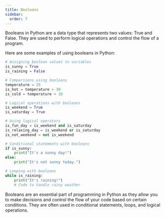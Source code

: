 ```yaml
---
title: Booleans
sidebar:
  order: 7
---
```

Booleans in Python are a data type that represents two values: True and False. They are used to perform logical operations and control the flow of a program.

Here are some examples of using booleans in Python:

```python
# Assigning boolean values to variables
is_sunny = True
is_raining = False

# Comparisons using booleans
temperature = 25
is_hot = temperature > 30
is_cold = temperature < 10

# Logical operations with booleans
is_weekend = True
is_saturday = True

# Using logical operators
is_fun_day = is_weekend and is_saturday
is_relaxing_day = is_weekend or is_saturday
is_not_weekend = not is_weekend

# Conditional statements with booleans
if is_sunny:
    print("It's a sunny day!")
else:
    print("It's not sunny today.")

# Looping with booleans
while is_raining:
    print("It's raining!")
    # Code to handle rainy weather

```

Booleans are an essential part of programming in Python as they allow you to make decisions and control the flow of your code based on certain conditions. They are often used in conditional statements, loops, and logical operations.
